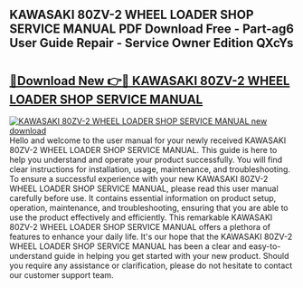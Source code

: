 ## KAWASAKI 80ZV-2 WHEEL LOADER SHOP SERVICE MANUAL PDF Download Free - Part-ag6 User Guide Repair - Service Owner Edition QXcYs

# <h2><a href="http://bc67416.oget.top/?id=KAWASAKI+80ZV-2+WHEEL+LOADER+SHOP+SERVICE+MANUAL">🔗Download New 👉🔴 KAWASAKI 80ZV-2 WHEEL LOADER SHOP SERVICE MANUAL</a></h2>

[![KAWASAKI 80ZV-2 WHEEL LOADER SHOP SERVICE MANUAL new download](https://i.imgur.com/5g1atiW.png)](http://bc67416.oget.top/?id=KAWASAKI+80ZV-2+WHEEL+LOADER+SHOP+SERVICE+MANUAL)
Hello and welcome to the user manual for your newly received KAWASAKI 80ZV-2 WHEEL LOADER SHOP SERVICE MANUAL. This guide is here to help you understand and operate your product successfully. You will find clear instructions for installation, usage, maintenance, and troubleshooting. To ensure a successful experience with your new KAWASAKI 80ZV-2 WHEEL LOADER SHOP SERVICE MANUAL, please read this user manual carefully before use. It contains essential information on product setup, operation, maintenance, and troubleshooting, ensuring that you are able to use the product effectively and efficiently. This remarkable KAWASAKI 80ZV-2 WHEEL LOADER SHOP SERVICE MANUAL offers a plethora of features to enhance your daily life. It's our hope that the KAWASAKI 80ZV-2 WHEEL LOADER SHOP SERVICE MANUAL has been a clear and easy-to-understand guide in helping you get started with your new product. Should you require any assistance or clarification, please do not hesitate to contact our customer support team.
